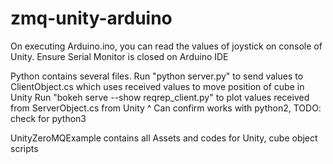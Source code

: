 # zmq-unity-arduino


On executing Arduino.ino, you can read the values of joystick on console of Unity. Ensure Serial Monitor is closed on Arduino IDE

Python contains several files.
Run "python server.py" to send values to ClientObject.cs which uses received values to move position of cube in Unity
Run "bokeh serve --show reqrep_client.py" to plot values received from ServerObject.cs from Unity
^ Can confirm works with python2, TODO: check for python3

UnityZeroMQExample contains all Assets and codes for Unity, cube object scripts


